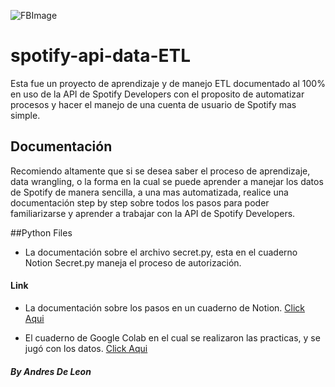 ![FBImage](https://user-images.githubusercontent.com/76247635/215654615-61bd57e5-64cd-44b0-a014-03a20ce3b537.png)

# spotify-api-data-ETL
Esta fue un proyecto de aprendizaje y de manejo ETL documentado al 100% en uso de la API de Spotify Developers con el proposito de automatizar procesos y hacer el manejo de una cuenta de usuario de Spotify mas simple.

## Documentación
Recomiendo altamente que si se desea saber el proceso de aprendizaje, data wrangling, o la forma en la cual se puede aprender a manejar los datos de Spotify de manera sencilla, a una mas automatizada, realice una documentación step by step sobre todos los pasos para poder familiarizarse y aprender a trabajar con la API de Spotify Developers.

##Python Files
- La documentación sobre el archivo secret.py, esta en el cuaderno Notion
Secret.py maneja el proceso de autorización.

#### Link
- La documentación sobre los pasos en un cuaderno de Notion.
[Click Aqui](shorturl.at/emT14)

- El cuaderno de Google Colab en el cual se realizaron las practicas, y se jugó con los datos.
[Click Aqui](shorturl.at/qrs13)



##### By Andres De Leon
